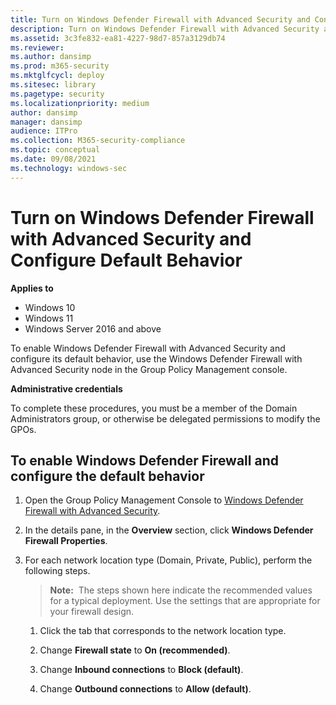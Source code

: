 ```yaml
---
title: Turn on Windows Defender Firewall with Advanced Security and Configure Default Behavior (Windows)
description: Turn on Windows Defender Firewall with Advanced Security and Configure Default Behavior
ms.assetid: 3c3fe832-ea81-4227-98d7-857a3129db74
ms.reviewer: 
ms.author: dansimp
ms.prod: m365-security
ms.mktglfcycl: deploy
ms.sitesec: library
ms.pagetype: security
ms.localizationpriority: medium
author: dansimp
manager: dansimp
audience: ITPro
ms.collection: M365-security-compliance
ms.topic: conceptual
ms.date: 09/08/2021
ms.technology: windows-sec
---
```


# Turn on Windows Defender Firewall with Advanced Security and Configure Default Behavior

**Applies to**
-   Windows 10
-   Windows 11
-   Windows Server 2016 and above

To enable Windows Defender Firewall with Advanced Security and configure its default behavior, use the Windows Defender Firewall with Advanced Security node in the Group Policy Management console.

**Administrative credentials**

To complete these procedures, you must be a member of the Domain Administrators group, or otherwise be delegated permissions to modify the GPOs.

## To enable Windows Defender Firewall and configure the default behavior

1.  Open the Group Policy Management Console to [Windows Defender Firewall with Advanced Security](open-the-group-policy-management-console-to-windows-firewall-with-advanced-security.md).

2.  In the details pane, in the **Overview** section, click **Windows Defender Firewall Properties**.

3.  For each network location type (Domain, Private, Public), perform the following steps.

    >**Note:**  The steps shown here indicate the recommended values for a typical deployment. Use the settings that are appropriate for your firewall design.

    1.  Click the tab that corresponds to the network location type.

    2.  Change **Firewall state** to **On (recommended)**.

    3.  Change **Inbound connections** to **Block (default)**.

    4.  Change **Outbound connections** to **Allow (default)**.

 

 





